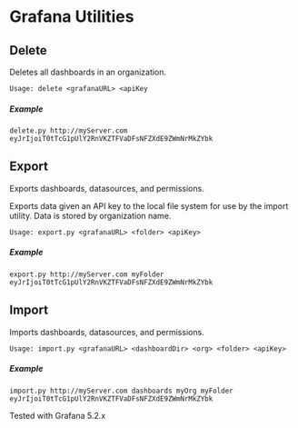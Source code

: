 # Grafana Utilities


## Delete
Deletes all dashboards in an organization.

`Usage: delete <grafanaURL> <apiKey`

##### Example

`delete.py http://myServer.com eyJrIjoiT0tTcG1pUlY2RnVKZTFVaDFsNFZXdE9ZWmNrMkZYbk`


## Export
Exports dashboards, datasources, and permissions. 

Exports data given an API key to the local file system for use by the import utility. Data is stored by organization name.

`Usage: export.py <grafanaURL> <folder> <apiKey>`

##### Example

`export.py http://myServer.com myFolder eyJrIjoiT0tTcG1pUlY2RnVKZTFVaDFsNFZXdE9ZWmNrMkZYbk`
 

## Import
Imports dashboards, datasources, and permissions.

`Usage: import.py <grafanaURL> <dashboardDir> <org> <folder> <apiKey>`

##### Example

`import.py http://myServer.com dashboards myOrg myFolder eyJrIjoiT0tTcG1pUlY2RnVKZTFVaDFsNFZXdE9ZWmNrMkZYbk`


Tested with Grafana 5.2.x



